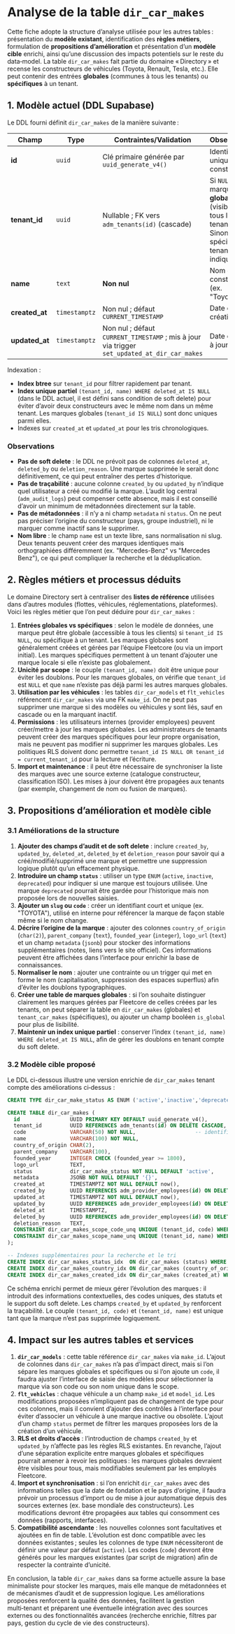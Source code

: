 # Analyse de la table `dir_car_makes`

Cette fiche adopte la structure d’analyse utilisée pour les autres tables : présentation du **modèle existant**, identification des **règles métiers**, formulation de **propositions d’amélioration** et présentation d’un **modèle cible** enrichi, ainsi qu’une discussion des impacts potentiels sur le reste du data‑model. La table `dir_car_makes` fait partie du domaine « Directory » et recense les constructeurs de véhicules (Toyota, Renault, Tesla, etc.). Elle peut contenir des entrées **globales** (communes à tous les tenants) ou **spécifiques** à un tenant.

## 1. Modèle actuel (DDL Supabase)

Le DDL fourni définit `dir_car_makes` de la manière suivante :

| Champ          | Type          | Contraintes/Validation                                                                       | Observations                                                                                                        |
| -------------- | ------------- | -------------------------------------------------------------------------------------------- | ------------------------------------------------------------------------------------------------------------------- |
| **id**         | `uuid`        | Clé primaire générée par `uuid_generate_v4()`                                                | Identifiant unique du constructeur.                                                                                 |
| **tenant_id**  | `uuid`        | Nullable ; FK vers `adm_tenants(id)` (cascade)                                               | Si `NULL`, la marque est **globale** (visible pour tous les tenants). Sinon, elle est spécifique au tenant indiqué. |
| **name**       | `text`        | **Non nul**                                                                                  | Nom du constructeur (ex. "Toyota").                                                                                 |
| **created_at** | `timestamptz` | Non nul ; défaut `CURRENT_TIMESTAMP`                                                         | Date de création.                                                                                                   |
| **updated_at** | `timestamptz` | Non nul ; défaut `CURRENT_TIMESTAMP` ; mis à jour via trigger `set_updated_at_dir_car_makes` | Date de mise à jour.                                                                                                |

Indexation :

- **Index btree** sur `tenant_id` pour filtrer rapidement par tenant.
- **Index unique partiel** `(tenant_id, name) WHERE deleted_at IS NULL` (dans le DDL actuel, il est défini sans condition de soft delete) pour éviter d’avoir deux constructeurs avec le même nom dans un même tenant. Les marques globales (`tenant_id IS NULL`) sont donc uniques parmi elles.
- Indexes sur `created_at` et `updated_at` pour les tris chronologiques.

### Observations

- **Pas de soft delete** : le DDL ne prévoit pas de colonnes `deleted_at`, `deleted_by` ou `deletion_reason`. Une marque supprimée le serait donc définitivement, ce qui peut entraîner des pertes d’historique.
- **Pas de traçabilité** : aucune colonne `created_by` ou `updated_by` n’indique quel utilisateur a créé ou modifié la marque. L’audit log central (`adm_audit_logs`) peut compenser cette absence, mais il est conseillé d’avoir un minimum de métadonnées directement sur la table.
- **Pas de métadonnées** : il n’y a ni champ `metadata` ni `status`. On ne peut pas préciser l’origine du constructeur (pays, groupe industriel), ni le marquer comme inactif sans le supprimer.
- **Nom libre** : le champ `name` est un texte libre, sans normalisation ni slug. Deux tenants peuvent créer des marques identiques mais orthographiées différemment (ex. "Mercedes-Benz" vs "Mercedes Benz"), ce qui peut compliquer la recherche et la déduplication.

## 2. Règles métiers et processus déduits

Le domaine Directory sert à centraliser des **listes de référence** utilisées dans d’autres modules (flottes, véhicules, réglementations, plateformes). Voici les règles métier que l’on peut déduire pour `dir_car_makes` :

1. **Entrées globales vs spécifiques** : selon le modèle de données, une marque peut être globale (accessible à tous les clients) si `tenant_id IS NULL`, ou spécifique à un tenant. Les marques globales sont généralement créées et gérées par l’équipe Fleetcore (ou via un import initial). Les marques spécifiques permettent à un tenant d’ajouter une marque locale si elle n’existe pas globalement.
2. **Unicité par scope** : le couple `(tenant_id, name)` doit être unique pour éviter les doublons. Pour les marques globales, on vérifie que `tenant_id` est `NULL` et que `name` n’existe pas déjà parmi les autres marques globales.
3. **Utilisation par les véhicules** : les tables `dir_car_models` et `flt_vehicles` référencent `dir_car_makes` via une FK `make_id`. On ne peut pas supprimer une marque si des modèles ou véhicules y sont liés, sauf en cascade ou en la marquant inactif.
4. **Permissions** : les utilisateurs internes (provider employees) peuvent créer/mettre à jour les marques globales. Les administrateurs de tenants peuvent créer des marques spécifiques pour leur propre organisation, mais ne peuvent pas modifier ni supprimer les marques globales. Les politiques RLS doivent donc permettre `tenant_id IS NULL OR tenant_id = current_tenant_id` pour la lecture et l’écriture.
5. **Import et maintenance** : il peut être nécessaire de synchroniser la liste des marques avec une source externe (catalogue constructeur, classification ISO). Les mises à jour doivent être propagées aux tenants (par exemple, changement de nom ou fusion de marques).

## 3. Propositions d’amélioration et modèle cible

### 3.1 Améliorations de la structure

1. **Ajouter des champs d’audit et de soft delete** : inclure `created_by`, `updated_by`, `deleted_at`, `deleted_by` et `deletion_reason` pour savoir qui a créé/modifié/supprimé une marque et permettre une suppression logique plutôt qu’un effacement physique.
2. **Introduire un champ `status`** : utiliser un type `ENUM` (`active`, `inactive`, `deprecated`) pour indiquer si une marque est toujours utilisée. Une marque `deprecated` pourrait être gardée pour l’historique mais non proposée lors de nouvelles saisies.
3. **Ajouter un `slug` ou `code`** : créer un identifiant court et unique (ex. "TOYOTA"), utilisé en interne pour référencer la marque de façon stable même si le nom change.
4. **Décrire l’origine de la marque** : ajouter des colonnes `country_of_origin` (`char(2)`), `parent_company` (`text`), `founded_year` (`integer`), `logo_url` (`text`) et un champ `metadata` (`jsonb`) pour stocker des informations supplémentaires (notes, liens vers le site officiel). Ces informations peuvent être affichées dans l’interface pour enrichir la base de connaissances.
5. **Normaliser le nom** : ajouter une contrainte ou un trigger qui met en forme le nom (capitalisation, suppression des espaces superflus) afin d’éviter les doublons typographiques.
6. **Créer une table de marques globales** : si l’on souhaite distinguer clairement les marques gérées par Fleetcore de celles créées par les tenants, on peut séparer la table en `dir_car_makes` (globales) et `tenant_car_makes` (spécifiques), ou ajouter un champ booléen `is_global` pour plus de lisibilité.
7. **Maintenir un index unique partiel** : conserver l’index `(tenant_id, name) WHERE deleted_at IS NULL`, afin de gérer les doublons en tenant compte du soft delete.

### 3.2 Modèle cible proposé

Le DDL ci-dessous illustre une version enrichie de `dir_car_makes` tenant compte des améliorations ci‑dessus :

```sql
CREATE TYPE dir_car_make_status AS ENUM ('active','inactive','deprecated');

CREATE TABLE dir_car_makes (
  id                UUID PRIMARY KEY DEFAULT uuid_generate_v4(),
  tenant_id         UUID REFERENCES adm_tenants(id) ON DELETE CASCADE,
  code              VARCHAR(50) NOT NULL,                   -- identifiant court, unique par scope
  name              VARCHAR(100) NOT NULL,
  country_of_origin CHAR(2),
  parent_company    VARCHAR(100),
  founded_year      INTEGER CHECK (founded_year >= 1800),
  logo_url          TEXT,
  status            dir_car_make_status NOT NULL DEFAULT 'active',
  metadata          JSONB NOT NULL DEFAULT '{}',
  created_at        TIMESTAMPTZ NOT NULL DEFAULT now(),
  created_by        UUID REFERENCES adm_provider_employees(id) ON DELETE SET NULL,
  updated_at        TIMESTAMPTZ NOT NULL DEFAULT now(),
  updated_by        UUID REFERENCES adm_provider_employees(id) ON DELETE SET NULL,
  deleted_at        TIMESTAMPTZ,
  deleted_by        UUID REFERENCES adm_provider_employees(id) ON DELETE SET NULL,
  deletion_reason   TEXT,
  CONSTRAINT dir_car_makes_scope_code_unq UNIQUE (tenant_id, code) WHERE deleted_at IS NULL,
  CONSTRAINT dir_car_makes_scope_name_unq UNIQUE (tenant_id, name) WHERE deleted_at IS NULL
);

-- Indexes supplémentaires pour la recherche et le tri
CREATE INDEX dir_car_makes_status_idx  ON dir_car_makes (status) WHERE deleted_at IS NULL;
CREATE INDEX dir_car_makes_country_idx ON dir_car_makes (country_of_origin) WHERE deleted_at IS NULL;
CREATE INDEX dir_car_makes_created_idx ON dir_car_makes (created_at) WHERE deleted_at IS NULL;

```

Ce schéma enrichi permet de mieux gérer l’évolution des marques : il introduit des informations contextuelles, des codes uniques, des statuts et le support du soft delete. Les champs `created_by` et `updated_by` renforcent la traçabilité. Le couple `(tenant_id, code)` et `(tenant_id, name)` est unique tant que la marque n’est pas supprimée logiquement.

## 4. Impact sur les autres tables et services

1. **`dir_car_models`** : cette table référence `dir_car_makes` via `make_id`. L’ajout de colonnes dans `dir_car_makes` n’a pas d’impact direct, mais si l’on sépare les marques globales et spécifiques ou si l’on ajoute un `code`, il faudra ajuster l’interface de saisie des modèles pour sélectionner la marque via son code ou son nom unique dans le scope.
2. **`flt_vehicles`** : chaque véhicule a un champ `make_id` et `model_id`. Les modifications proposées n’impliquent pas de changement de type pour ces colonnes, mais il convient d’ajouter des contrôles à l’interface pour éviter d’associer un véhicule à une marque inactive ou obsolète. L’ajout d’un champ `status` permet de filtrer les marques proposées lors de la création d’un véhicule.
3. **RLS et droits d’accès** : l’introduction de champs `created_by` et `updated_by` n’affecte pas les règles RLS existantes. En revanche, l’ajout d’une séparation explicite entre marques globales et spécifiques pourrait amener à revoir les politiques : les marques globales devraient être visibles pour tous, mais modifiables seulement par les employés Fleetcore.
4. **Import et synchronisation** : si l’on enrichit `dir_car_makes` avec des informations telles que la date de fondation et le pays d’origine, il faudra prévoir un processus d’import ou de mise à jour automatique depuis des sources externes (ex. base mondiale des constructeurs). Les modifications devront être propagées aux tables qui consomment ces données (rapports, interfaces).
5. **Compatibilité ascendante** : les nouvelles colonnes sont facultatives et ajoutées en fin de table. L’évolution est donc compatible avec les données existantes ; seules les colonnes de type `ENUM` nécessiteront de définir une valeur par défaut (`active`). Les codes (`code`) devront être générés pour les marques existantes (par script de migration) afin de respecter la contrainte d’unicité.

En conclusion, la table `dir_car_makes` dans sa forme actuelle assure la base minimaliste pour stocker les marques, mais elle manque de métadonnées et de mécanismes d’audit et de suppression logique. Les améliorations proposées renforcent la qualité des données, facilitent la gestion multi‑tenant et préparent une éventuelle intégration avec des sources externes ou des fonctionnalités avancées (recherche enrichie, filtres par pays, gestion du cycle de vie des constructeurs).
